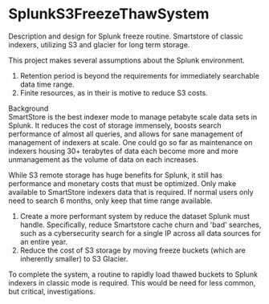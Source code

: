 # SplunkS3FreezeThawSystem
Description and design for Splunk freeze routine. Smartstore of classic indexers, utilizing S3 and glacier for long term storage.

This project makes several assumptions about the Splunk environment.  
1. Retention period is beyond the requirements for immediately searchable data time range.  
2. Finite resources, as in their is motive to reduce S3 costs.

Background  
SmartStore is the best indexer mode to manage petabyte scale data sets in Splunk. It reduces the cost of storage immensely, boosts search performance of almost all queries, and allows for sane management of management of indexers at scale. One could go so far as maintenance on indexers housing 30+ terabytes of data each become more and more unmanagement as the volume of data on each increases.  

While S3 remote storage has huge benefits for Splunk, it still has performance and monetary costs that must be optimized.  Only make available to SmartStore indexers data that is required. If normal users only need to search 6 months, only keep that time range available.  
1. Create a more performant system by reduce the dataset Splunk must handle. Specifically, reduce Smartstore cache churn and 'bad' searches, such as a cybersecurity search for a single IP across all data sources for an entire year.  
2. Reduce the cost of S3 storage by moving freeze buckets (which are inherently smaller) to S3 Glacier.

To complete the system, a routine to rapidly load thawed buckets to Splunk indexers in classic mode is required.  This would be need for less common, but critical, investigations.  
  
